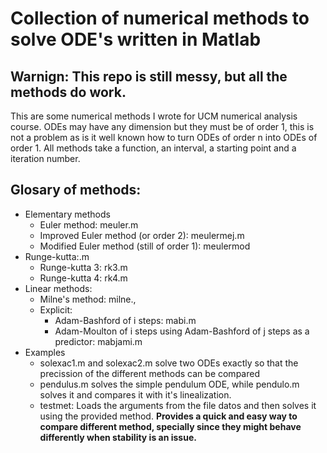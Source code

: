 # Collection of numerical methods to solve ODE's written in Matlab

## **Warnign**: This repo is still messy, but all the methods do work.

This are some numerical methods I wrote for UCM numerical analysis course. ODEs may have any dimension but they must be of order 1, this is not a problem as is it well known how to turn ODEs of order n into ODEs of order 1.
All methods take a function, an interval, a starting point and a iteration number. 

## Glosary of methods:
- Elementary methods
  - Euler method: meuler.m
  - Improved Euler method (or order 2): meulermej.m
  - Modified Euler method (still of order 1): meulermod
- Runge-kutta:.m
  - Runge-kutta 3: rk3.m
  - Runge-kutta 4: rk4.m
- Linear methods:
  - Milne's method: milne.,
  - Explicit:
    - Adam-Bashford of i steps: mabi.m
    - Adam-Moulton of i steps using Adam-Bashford of j steps as a predictor: mabjami.m
- Examples
  - solexac1.m and solexac2.m solve two ODEs exactly so that the precission of the different methods can be compared
  - pendulus.m solves the simple pendulum ODE, while pendulo.m solves it and compares it with it's linealization.
  - testmet: Loads the arguments from the file datos and then solves it using the provided method. **Provides a quick and easy way to compare different method, specially since they might behave differently when stability is an issue.**
